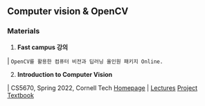## Computer vision & OpenCV

### Materials

1. **Fast campus 강의**

| `OpenCV를 활용한 컴퓨터 비전과 딥러닝 올인원 패키지 Online.`

2. **Introduction to Computer Vision**

| CS5670, Spring 2022, Cornell Tech [Homepage](https://www.cs.cornell.edu/courses/cs5670/2022sp/)
| [Lectures](https://www.cs.cornell.edu/courses/cs5670/2022sp/lectures/lectures.html) [Project](https://www.cs.cornell.edu/courses/cs5670/2022sp/projects/projects.html) [Textbook](http://szeliski.org/Book/)

